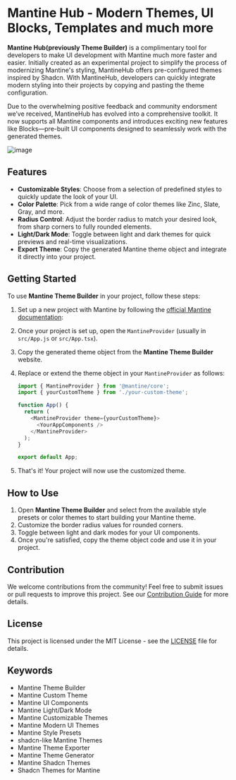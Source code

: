 
# Mantine Hub - Modern Themes, UI Blocks, Templates and much more

**Mantine Hub(previously Theme Builder)** is a complimentary tool for developers to make UI development with Mantine much more faster and easier. Initially created as an experimental project to simplify the process of modernizing Mantine's styling, MantineHub offers pre-configured themes inspired by Shadcn. With MantineHub, developers can quickly integrate modern styling into their projects by copying and pasting the theme configuration.

Due to the overwhelming positive feedback and community endorsment we’ve received, MantineHub has evolved into a comprehensive toolkit. It now supports all Mantine components and introduces exciting new features like Blocks—pre-built UI components designed to seamlessly work with the generated themes.

![image](https://github.com/user-attachments/assets/0b673eec-ed49-4928-a021-5bee7d0ec8e3)

## Features

- **Customizable Styles**: Choose from a selection of predefined styles to quickly update the look of your UI.
- **Color Palette**: Pick from a wide range of color themes like Zinc, Slate, Gray, and more.
- **Radius Control**: Adjust the border radius to match your desired look, from sharp corners to fully rounded elements.
- **Light/Dark Mode**: Toggle between light and dark themes for quick previews and real-time visualizations.
- **Export Theme**: Copy the generated Mantine theme object and integrate it directly into your project.

## Getting Started

To use **Mantine Theme Builder** in your project, follow these steps:

1. Set up a new project with Mantine by following the [official Mantine documentation](https://mantine.dev/getting-started/):

2. Once your project is set up, open the `MantineProvider` (usually in `src/App.js` or `src/App.tsx`).

3. Copy the generated theme object from the **Mantine Theme Builder** website.

4. Replace or extend the theme object in your `MantineProvider` as follows:

   ```javascript
   import { MantineProvider } from '@mantine/core';
   import { yourCustomTheme } from './your-custom-theme';

   function App() {
     return (
       <MantineProvider theme={yourCustomTheme}>
         <YourAppComponents />
       </MantineProvider>
     );
   }

   export default App;
   ```

5. That's it! Your project will now use the customized theme.

## How to Use

1. Open **Mantine Theme Builder** and select from the available style presets or color themes to start building your Mantine theme.
2. Customize the border radius values for rounded corners.
3. Toggle between light and dark modes for your UI components.
4. Once you're satisfied, copy the theme object code and use it in your project.

## Contribution

We welcome contributions from the community! Feel free to submit issues or pull requests to improve this project. See our [Contribution Guide](CONTRIBUTING.md) for more details.

## License

This project is licensed under the MIT License - see the [LICENSE](LICENSE) file for details.

## Keywords

- Mantine Theme Builder
- Mantine Custom Theme
- Mantine UI Components
- Mantine Light/Dark Mode
- Mantine Customizable Themes
- Mantine Modern UI Themes
- Mantine Style Presets
- shadcn-like Mantine Themes
- Mantine Theme Exporter
- Mantine Theme Generator
- Mantine Shadcn Themes
- Shadcn Themes for Mantine
